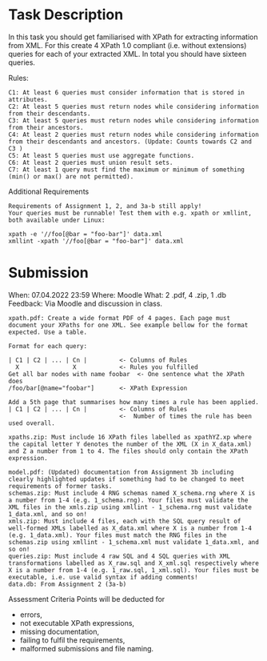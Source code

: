 # Task Description

In this task you should get familiarised with XPath for extracting information from XML. For this create 4 XPath 1.0 compliant (i.e. without extensions) queries for each of your extracted XML. In total you should have sixteen queries. 
 
Rules: 

    C1: At least 6 queries must consider information that is stored in attributes. 
    C2: At least 5 queries must return nodes while considering information from their descendants.
    C3: At least 5 queries must return nodes while considering information from their ancestors.
    C4: At least 2 queries must return nodes while considering information from their descendants and ancestors. (Update: Counts towards C2 and C3 )
    C5: At least 5 queries must use aggregate functions. 
    C6: At least 2 queries must union result sets.
    C7: At least 1 query must find the maximum or minimum of something (min() or max() are not permitted). 


Additional Requirements

    Requirements of Assignment 1, 2, and 3a-b still apply!
    Your queries must be runnable! Test them with e.g. xpath or xmllint, both available under Linux:

    xpath -e '//foo[@bar = "foo-bar"]' data.xml
    xmllint -xpath '//foo[@bar = "foo-bar"]' data.xml

# Submission

When: 07.04.2022 23:59
Where: Moodle
What: 2 .pdf, 4 .zip, 1 .db
Feedback: Via Moodle and discussion in class.

    xpath.pdf: Create a wide format PDF of 4 pages. Each page must document your XPaths for one XML. See example bellow for the format expected. Use a table.

    Format for each query:

    | C1 | C2 | ... | Cn |         <- Columns of Rules
      X               X            <- Rules you fulfilled
    Get all bar nodes with name foobar  <- One sentence what the XPath does
    /foo/bar[@name="foobar"]       <- XPath Expression

    Add a 5th page that summarises how many times a rule has been applied.
    | C1 | C2 | ... | Cn |         <- Columns of Rules
                                   <-  Number of times the rule has been used overall.
     
    xpaths.zip: Must include 16 XPath files labelled as xpathYZ.xp where the capital letter Y denotes the number of the XML (X in X_data.xml) and Z a number from 1 to 4. The files should only contain the XPath expression.

    model.pdf: (Updated) documentation from Assignment 3b including clearly highlighted updates if something had to be changed to meet requirements of former tasks.
    schemas.zip: Must include 4 RNG schemas named X_schema.rng where X is a number from 1-4 (e.g. 1_schema.rng). Your files must validate the XML files in the xmls.zip using xmllint - 1_schema.rng must validate 1_data.xml, and so on!
    xmls.zip: Must include 4 files, each with the SQL query result of well-formed XMLs labelled as X_data.xml where X is a number from 1-4 (e.g. 1_data.xml). Your files must match the RNG files in the schemas.zip using xmllint - 1_schema.xml must validate 1_data.xml, and so on!
    queries.zip: Must include 4 raw SQL and 4 SQL queries with XML transformations labelled as X_raw.sql and X_xml.sql respectively where X is a number from 1-4 (e.g. 1_raw.sql, 1_xml.sql). Your files must be executable, i.e. use valid syntax if adding comments!
    data.db: From Assignment 2 (3a-b)

Assessment Criteria
Points will be deducted for
* errors,
* not executable XPath expressions,
* missing documentation,
* failing to fulfil the requirements,
* malformed submissions and file naming.